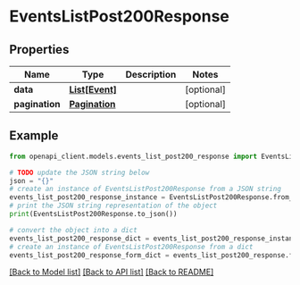 # EventsListPost200Response


## Properties

Name | Type | Description | Notes
------------ | ------------- | ------------- | -------------
**data** | [**List[Event]**](Event.md) |  | [optional] 
**pagination** | [**Pagination**](Pagination.md) |  | [optional] 

## Example

```python
from openapi_client.models.events_list_post200_response import EventsListPost200Response

# TODO update the JSON string below
json = "{}"
# create an instance of EventsListPost200Response from a JSON string
events_list_post200_response_instance = EventsListPost200Response.from_json(json)
# print the JSON string representation of the object
print(EventsListPost200Response.to_json())

# convert the object into a dict
events_list_post200_response_dict = events_list_post200_response_instance.to_dict()
# create an instance of EventsListPost200Response from a dict
events_list_post200_response_form_dict = events_list_post200_response.from_dict(events_list_post200_response_dict)
```
[[Back to Model list]](../README.md#documentation-for-models) [[Back to API list]](../README.md#documentation-for-api-endpoints) [[Back to README]](../README.md)


